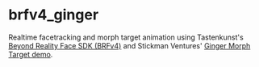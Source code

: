 # brfv4_ginger

Realtime facetracking and morph target animation using Tastenkunst's [Beyond Reality Face SDK (BRFv4)](https://github.com/Tastenkunst/brfv4_javascript_examples) and Stickman Ventures' [Ginger Morph Target demo](https://github.com/StickmanVentures/ginger).
